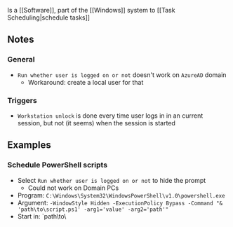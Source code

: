 Is a [[Software]], part of the [[Windows]] system to [[Task Scheduling|schedule tasks]]
## Notes
### General
- `Run whether user is logged on or not` doesn't work on `AzureAD` domain
	- Workaround: create a local user for that
### Triggers
- `Workstation unlock` is done every time user logs in in an current session, but not (it seems) when the session is started
## Examples
### Schedule PowerShell scripts
- Select `Run whether user is logged on or not` to hide the prompt
	- Could not work on Domain PCs
- Program: `C:\Windows\System32\WindowsPowerShell\v1.0\powershell.exe`
- Argument: `-WindowStyle Hidden -ExecutionPolicy Bypass -Command "& 'path\to\script.ps1' -arg1='value' -arg2='path'"`
- Start in: `path\to\